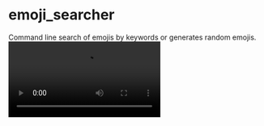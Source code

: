 # emoji_searcher
Command line search of emojis by keywords or generates random emojis.
![](example.mp4)

